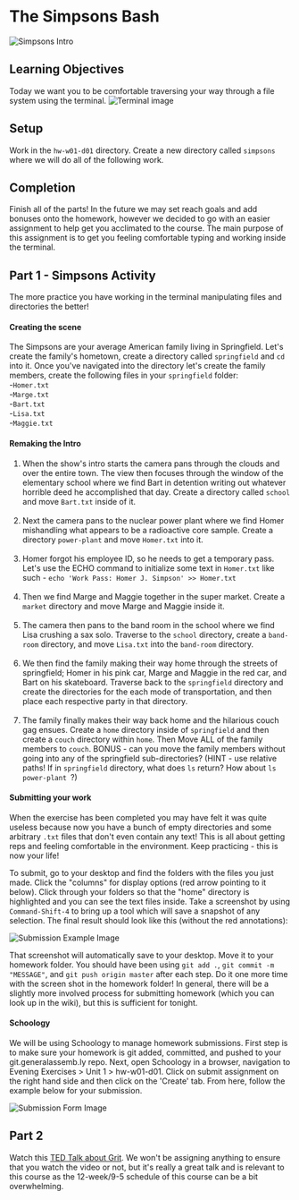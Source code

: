 # The Simpsons Bash

![Simpsons Intro](https://media.giphy.com/media/xT5LMSX0VGG2yHh8ek/giphy.gif)

## Learning Objectives

Today we want you to be comfortable traversing your way through a file system using the terminal.
![Terminal image](https://camo.githubusercontent.com/a5b3ba816df436e40d059312f25d388836d8890c/687474703a2f2f706978616261792e636f6d2f7374617469632f75706c6f6164732f70686f746f2f323031332f30372f31332f31332f34312f626173682d3136313338325f3634302e706e67)
## Setup
Work in the `hw-w01-d01` directory. Create a new directory called `simpsons` where we will do all of the following work.


## Completion
Finish all of the parts! In the future we may set reach goals and add bonuses onto the homework, however we decided to go with an easier assignment to help get you acclimated to the course. The main purpose of this assignment is to get you feeling comfortable typing and working inside the terminal.

## Part 1 - Simpsons Activity
The more practice you have working in the terminal manipulating files and directories the better!

#### Creating the scene
The Simpsons are your average American family living in Springfield. Let's create the family's hometown, create a directory called `springfield` and `cd` into it. Once you've navigated into the directory let's create the family members, create the following files in your `springfield` folder:
<br>
-`Homer.txt`<br>
-`Marge.txt`<br>
-`Bart.txt`<br>
-`Lisa.txt`<br>
-`Maggie.txt`<br>

#### Remaking the Intro
1. When the show's intro starts the camera pans through the clouds and over the entire town. The view then focuses through the window of the elementary school where we find Bart in detention writing out whatever horrible deed he accomplished that day. Create a directory called `school` and move `Bart.txt` inside of it.<br><br>
2. Next the camera pans to the nuclear power plant where we find Homer mishandling what appears to be a radioactive core sample. Create a directory `power-plant` and move `Homer.txt` into it.<br><br>
3. Homer forgot his employee ID, so he needs to get a temporary pass. Let's use the ECHO command to initialize some text in `Homer.txt` like such - ` echo 'Work Pass: Homer J. Simpson' >> Homer.txt `<br><br>
4. Then we find Marge and Maggie together in the super market. Create a `market` directory and move Marge and Maggie inside it.<br><br>
5. The camera then pans to the band room in the school where we find Lisa crushing a sax solo. Traverse to the `school` directory, create a `band-room` directory, and move `Lisa.txt` into the `band-room` directory.<br><br>
6. We then find the family making their way home through the streets of springfield; Homer in his pink car, Marge and Maggie in the red car, and Bart on his skateboard. Traverse back to the `springfield` directory and create the directories for the each mode of transportation, and then place each respective party in that directory.<br><br>
7. The family finally makes their way back home and the hilarious couch gag ensues. Create a `home` directory inside of `springfield` and then create a `couch` directory within `home`. Then Move ALL of the family members to `couch`. BONUS - can you move the family members without going into any of the springfield sub-directories? (HINT - use relative paths! If in `springfield` directory, what does ` ls ` return? How about `ls power-plant `?)

#### Submitting your work
When the exercise has been completed you may have felt it was quite useless because now you have a bunch of empty directories and some arbitrary `.txt` files that don't even contain any text! This is all about getting reps and feeling comfortable in the environment. Keep practicing - this is now your life!

To submit, go to your desktop and find the folders with the files you just made.  Click the "columns" for display options (red arrow pointing to it below). Click through your folders so that the "home" directory is highlighted and you can see the text files inside.  Take a screenshot by using ` Command-Shift-4 ` to bring up a tool which will save a snapshot of any selection. The final result should look like this (without the red annotations):

![Submission Example Image](https://git.generalassemb.ly/raw/wdi-nyc-60/hw-w01-d01/master/submission_example.png?token=AAAAFP59qMn8wUITtImDe-y-kizGUsGUks5X6W44wA%3D%3D)

That screenshot will automatically save to your desktop.  Move it to your homework folder.  You should have been using ` git add . `, ` git commit -m "MESSAGE" `, and ` git push origin master ` after each step. Do it one more time with the screen shot in the homework folder! In general, there will be a slightly more involved process for submitting homework (which you can look up in the wiki), but this is sufficient for tonight.

#### Schoology
We will be using Schoology to manage homework submissions. First step is to make sure your homework is git added, committed, and pushed to your git.generalassemb.ly repo. Next, open Schoology in a browser, navigation to Evening Exercises > Unit 1 > hw-w01-d01. Click on submit assignment on the right hand side and then click on the 'Create' tab. From here, follow the example below for your submission.

![Submission Form Image](https://git.generalassemb.ly/raw/wdi-nyc-60/hw-w01-d01/master/submission_form.png?token=AAAAEw38aeCFXLTereMskJiT1MD48ejPks5X6XvpwA%3D%3D)

## Part 2
Watch this [TED Talk about Grit](http://www.ted.com/talks/angela_lee_duckworth_the_key_to_success_grit?language=en). We won't be assigning anything to ensure that you watch the video or not, but it's really a great talk and is relevant to this course as the 12-week/9-5 schedule of this course can be a bit overwhelming.
